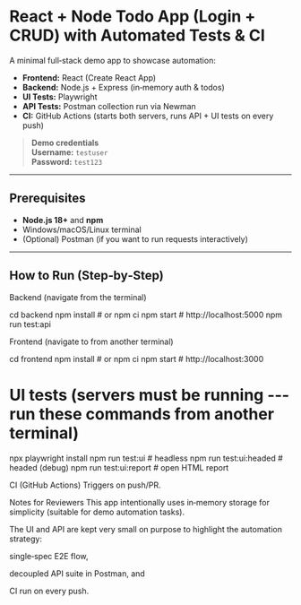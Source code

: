 # React + Node Todo App (Login + CRUD) with Automated Tests & CI

A minimal full‑stack demo app to showcase automation:

- **Frontend:** React (Create React App)
- **Backend:** Node.js + Express (in‑memory auth & todos)
- **UI Tests:** Playwright
- **API Tests:** Postman collection run via Newman
- **CI:** GitHub Actions (starts both servers, runs API + UI tests on every push)

> **Demo credentials**  
> **Username:** `testuser`  
> **Password:** `test123`

---

## Prerequisites

- **Node.js 18+** and **npm**
- Windows/macOS/Linux terminal
- (Optional) Postman (if you want to run requests interactively)

---

## How to Run (Step‑by‑Step)
Backend (navigate from the terminal)

cd backend
npm install    # or npm ci
npm start      # http://localhost:5000
npm run test:api


Frontend (navigate to from another terminal)

cd frontend
npm install    # or npm ci
npm start      # http://localhost:3000

# UI tests (servers must be running --- run these commands from another terminal)
npx playwright install
npm run test:ui          # headless
npm run test:ui:headed   # headed (debug)
npm run test:ui:report   # open HTML report


CI (GitHub Actions)
Triggers on push/PR.


Notes for Reviewers
This app intentionally uses in‑memory storage for simplicity (suitable for demo automation tasks).

The UI and API are kept very small on purpose to highlight the automation strategy:

single‑spec E2E flow,

decoupled API suite in Postman, and

CI run on every push.